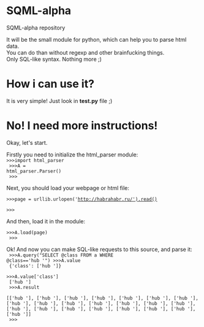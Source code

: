 SQML-alpha
==========

SQML-alpha repository


It will be the small module for python, which can help you to parse html data.<br>
You can do than without regexp and other brainfucking things. <br>
Only SQL-like syntax. Nothing more ;)<br>

How i can use it?
=================

It is very simple! Just look in <b>test.py</b> file ;)


No! I need more instructions!
=============================

Okay, let's start.

Firstly you need to initialize the html_parser module:<br>
<code>\>\>\>import html_parser<br>
\>\>\>A = html_parser.Parser()<br>
\>\>\>
</code>

Next, you should load your webpage or html file:<br>
<code>
\>\>\>page = urllib.urlopen('http://habrahabr.ru/').read()<br>
\>\>\>
</code>

And then, load it in the module:<br>
<code>
\>\>\>A.load(page)<br>
\>\>\>
</code>

Ok! And now you can make SQL-like requests to this source, and parse it:<br>
<code>
\>\>\>A.query("SELECT @class FROM a WHERE @class=='hub '")
\>\>\>A.value<br>
{'class': ['hub ']}<br>
\>\>\>A.value['class']<br>
['hub ']<br>
\>\>\>A.result<br>
[['hub '], ['hub '], ['hub '], ['hub '], ['hub '], ['hub '], ['hub '], ['hub '], ['hub '], ['hub '], ['hub '], ['hub '],
 ['hub '], ['hub '], ['hub '], ['hub '], ['hub '], ['hub '], ['hub '], ['hub '], ['hub '], ['hub ']]<br>
\>\>\>
</code>